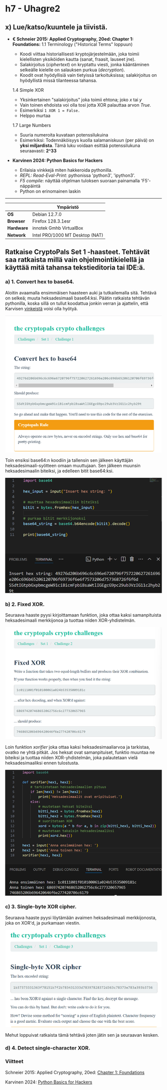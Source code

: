 # h7 - Uhagre2
## x) Lue/katso/kuuntele ja tiivistä.

- **€ Schneier 2015: Applied Cryptography, 20ed: Chapter 1: Foundations:**
  1.1 Terminology ("Historical Terms" loppuun)

  - Koodi viittaa historiallisesti kryptojärjestelmään, joka toimii kielellisten yksiköiden kautta (sanat, fraasit, lauseet jne).
  - Salakirjoitus (_ciphertext_) on kryptattu viesti, jonka kääntäminen selkeälle kielelle on salauksen purkua (_decryption_).
  - Koodit ovat hyödyllisiä vain tietyissä tarkoituksissa; salakirjoitus on hyödyllistä missä tilanteessa tahansa.
  
  1.4 Simple XOR

  - Yksinkertainen "salakirjoitus" joka toimii ehtona; joko _x_ tai _y_
  - Vain toinen ehdoista voi olla tosi jotta XOR palauttaa arvon _True_.
  - Esimerkiksi ```1 XOR 1 = False.```
  - Helppo murtaa

  1.7 Large Numbers
 
  - Suuria numeroita kuvataan potenssilukuina
  - Esimerkiksi: Todennäköisyys kuolla salamaniskuun (per päivä) on **yksi miljardista**. Tämä luku voidaan esittää potenssilukuna seuraavasti: **2^33**
- **Karvinen 2024: Python Basics for Hackers**

  - Erilaisia vinkkejä miten hakkeroida pythonilla.
  - _REPL: Read-Eval-Print_: pythonissa 'python3', 'ipython3'.
  - _F5 compile_: näyttää ohjelman tuloksen suoraan painamalla 'F5'-näppäintä
  - Python on erinomainen laskin

 ---
|       |   Ympäristö                |
|--------- | ------------------------------- |
| **OS** | Debian 12.7.0  |
| **Browser** | Firefox 128.3.1esr |
| **Hardware** | innotek Gmhb VirtualBox |
| **Network** | Intel PRO/1000 MT Desktop (NAT) |

## Ratkaise CryptoPals Set 1 -haasteet. Tehtävät saa ratkaista millä vain ohjelmointikielellä ja käyttää mitä tahansa tekstieditoria tai IDE:ä.
### a) 1. Convert hex to base64.

Aloitin avaamalla ensimmäisen haasteen auki ja tutkailemalla sitä. Tehtävä on selkeä; muuta heksadesimaali base64:ksi. Päätin ratkaista tehtävän pythonilla, koska sillä on tullut koodattua jonkin verran ja ajattelin, että Karvisen [vinkeistä](#viitteet) voisi olla hyötyä.

![cryptopals challenge 1](https://github.com/vparikainen/hakkerointi-haavoittuvuudet/blob/main/pics/h7-crypto1.png)

Toin ensiksi base64:n koodiin ja tallensin sen jälkeen käyttäjän heksadesimaali-syötteen omaan muuttujaan. Sen jälkeen muunsin heksadesimaalin biteiksi, ja edelleen bitit base64:ksi.

![vscode ratkaisukoodi](https://github.com/vparikainen/hakkerointi-haavoittuvuudet/blob/main/pics/h7-crypto2.png)
 
### b) 2. Fixed XOR.

Seuraava haaste pyysi kirjoittamaan funktion, joka ottaa kaksi samanpituista heksadesimaali merkkijonoa ja tuottaa niiden XOR-yhdistelmän.

![cryptopals challenge 2](https://github.com/vparikainen/hakkerointi-haavoittuvuudet/blob/main/pics/h7-crypto3.png)

Loin funktion _xorifier_ joka ottaa kaksi heksadesimaaliarvoa ja tarkistaa, ovatko ne yhtä pitkät. Jos heksat ovat samanpituiset, funktio muuntaa ne biteiksi ja tuottaa niiden XOR-yhdistelmän, joka palautetaan vielä heksadesimaaliksi ennen tulostusta.

![vscode ratkaisukoodi 2](https://github.com/vparikainen/hakkerointi-haavoittuvuudet/blob/main/pics/h7-crypto4.png)

### c) 3. Single-byte XOR cipher.

Seuraava haaste pyysi löytämään avaimen heksadesimaali merkkijonosta, joka on XOR'd, ja purkamaan viestin.

![cryptopals challenge 3](https://github.com/vparikainen/hakkerointi-haavoittuvuudet/blob/main/pics/h7-crypto5.png)

Mehut loppuivat ratkaista tämä tehtävä joten jätin sen ja seuraavan kesken.

### d) 4. Detect single-character XOR.

### Viitteet

Schneier 2015: Applied Cryptography, 20ed: [Chapter 1: Foundations](https://www.oreilly.com/library/view/applied-cryptography-protocols/9781119096726/08_chap01.html#chap01-sec001)

Karvinen 2024: [Python Basics for Hackers](https://terokarvinen.com/python-for-hackers/)
